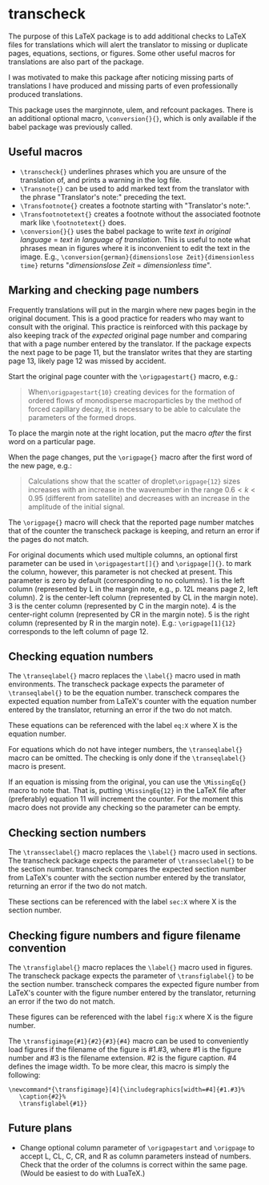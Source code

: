 # transcheck

The purpose of this LaTeX package is to add additional checks to LaTeX files for translations which will alert the translator to missing or duplicate pages, equations, sections, or figures. Some other useful macros for translations are also part of the package.

I was motivated to make this package after noticing missing parts of translations I have produced and missing parts of even professionally produced translations.

This package uses the marginnote, ulem, and refcount packages. There is an additional optional macro, `\conversion{}{}`, which is only available if the babel package was previously called.

## Useful macros

- `\transcheck{}` underlines phrases which you are unsure of the translation of, and prints a warning in the log file.
- `\Transnote{}` can be used to add marked text from the translator with the phrase "Translator's note:" preceding the text.
- `\Transfootnote{}` creates a footnote starting with "Translator's note:".
- `\Transfootnotetext{}` creates a footnote without the associated footnote mark like `\footnotetext{}` does.
- `\conversion{}{}` uses the babel package to write *text in original language* = *text in language of translation*. This is useful to note what phrases mean in figures where it is inconvenient to edit the text in the image. E.g., `\conversion{german}{dimensionslose Zeit}{dimensionless time}` returns "*dimensionslose Zeit* = *dimensionless time*".

## Marking and checking page numbers

Frequently translations will put in the margin where new pages begin in the original document. This is a good practice for readers who may want to consult with the original. This practice is reinforced with this package by also keeping track of the *expected* original page number and comparing that with a page number entered by the translator. If the package expects the next page to be page 11, but the translator writes that they are starting page 13, likely page 12 was missed by accident.

Start the original page counter with the `\origpagestart{}` macro, e.g.:

> When`\origpagestart{10}` creating devices for the formation of ordered flows of monodisperse macroparticles by the method of forced capillary decay, it is necessary to be able to calculate the parameters of the formed drops.

To place the margin note at the right location, put the macro *after* the first word on a particular page.

When the page changes, put the `\origpage{}` macro after the first word of the new page, e.g.:

> Calculations show that the scatter of droplet`\origpage{12}` sizes increases with an increase in the wavenumber in the range $0.6 < k < 0.95$ (different from satellite) and decreases with an increase in the amplitude of the initial signal.

The `\origpage{}` macro will check that the reported page number matches that of the counter the transcheck package is keeping, and return an error if the pages do not match.

For original documents which used multiple columns, an optional first parameter can be used in `\origpagestart[]{}` and `\origpage[]{}`. to mark the column, however, this parameter is not checked at present. This parameter is zero by default (corresponding to no columns). 1 is the left column (represented by L in the margin note, e.g., p. 12L means page 2, left column). 2 is the center-left column (represented by CL in the margin note). 3 is the center column (represented by C in the margin note). 4 is the center-right column (represented by CR in the margin note). 5 is the right column (represented by R in the margin note). E.g.: `\origpage[1]{12}` corresponds to the left column of page 12.

## Checking equation numbers

The `\transeqlabel{}` macro replaces the `\label{}` macro used in math environments. The transcheck package expects the parameter of `\transeqlabel{}` to be the equation number. transcheck compares the expected equation number from LaTeX's counter with the equation number entered by the translator, returning an error if the two do not match.

These equations can be referenced with the label `eq:X` where X is the equation number.

For equations which do not have integer numbers, the `\transeqlabel{}` macro can be omitted. The checking is only done if the `\transeqlabel{}` macro is present.

If an equation is missing from the original, you can use the `\MissingEq{}` macro to note that. That is, putting `\MissingEq{12}` in the LaTeX file after (preferably) equation 11 will increment the counter. For the moment this macro does not provide any checking so the parameter can be empty.

## Checking section numbers

The `\transseclabel{}` macro replaces the `\label{}` macro used in sections. The transcheck package expects the parameter of `\transseclabel{}` to be the section number. transcheck compares the expected section number from LaTeX's counter with the section number entered by the translator, returning an error if the two do not match.

These sections can be referenced with the label `sec:X` where X is the section number.

## Checking figure numbers and figure filename convention

The `\transfiglabel{}` macro replaces the `\label{}` macro used in figures. The transcheck package expects the parameter of `\transfiglabel{}` to be the section number. transcheck compares the expected figure number from LaTeX's counter with the figure number entered by the translator, returning an error if the two do not match.

These figures can be referenced with the label `fig:X` where X is the figure number.

The `\transfigimage{#1}{#2}{#3}{#4}` macro can be used to conveniently load figures if the filename of the figure is #1.#3, where #1 is the figure number and #3 is the filename extension. #2 is the figure caption. #4 defines the image width. To be more clear, this macro is simply the following:

```
\newcommand*{\transfigimage}[4]{\includegraphics[width=#4]{#1.#3}%
   \caption{#2}%
   \transfiglabel{#1}}
```

## Future plans

- Change optional column parameter of `\origpagestart` and `\origpage` to accept L, CL, C, CR, and R as column parameters instead of numbers. Check that the order of the columns is correct within the same page. (Would be easiest to do with LuaTeX.)
